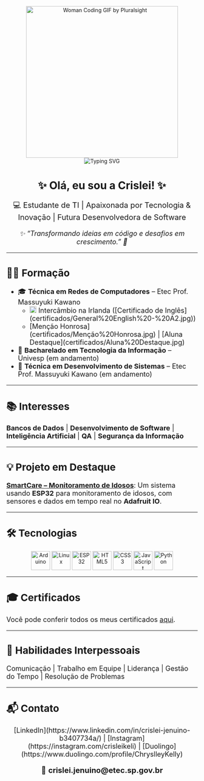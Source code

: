 <p align="center">
  <img src="https://media.giphy.com/media/L1R1tvI9svkIWwpVYr/giphy.gif" width="400" alt="Woman Coding GIF by Pluralsight"/><br/>
  <img src="https://readme-typing-svg.herokuapp.com?font=Fira+Code&size=24&pause=1000&color=A450FF&width=600&lines=&nbsp;&nbsp;&nbsp;&nbsp;&nbsp;&nbsp;&nbsp;&nbsp;&nbsp;&nbsp;&nbsp;&nbsp;Olá+Mundo!;&nbsp;&nbsp;&nbsp;&nbsp;&nbsp;&nbsp;Transformando+ideias+em+código.;&nbsp;&nbsp;&nbsp;&nbsp;Sempre+aprendendo+novas+coisas!" alt="Typing SVG"/>
</p>

<h1 align="center">✨ Olá, eu sou a Crislei! ✨</h1>

<p align="center" style="font-size:20px;">
  💻 Estudante de TI | Apaixonada por Tecnologia & Inovação | Futura Desenvolvedora de Software
</p>

<p align="center" style="font-size:18px; font-style:italic;">
  ✨ “Transformando ideias em código e desafios em crescimento.” 🚀
</p>

<hr/>

<h2 style="font-size:26px;">👩‍🎓 Formação</h2>
<ul style="font-size:18px;">
  <li>🎓 <b>Técnica em Redes de Computadores</b> – Etec Prof. Massuyuki Kawano
    <ul>
      <li><img src="https://cdn.jsdelivr.net/gh/hjnilsson/country-flags/svg/ie.svg" width="18"/> Intercâmbio na Irlanda ([Certificado de Inglês](certificados/General%20English%20-%20A2.jpg))</li>
      <li>[Menção Honrosa](certificados/Menção%20Honrosa.jpg) | [Aluna Destaque](certificados/Aluna%20Destaque.jpg)</li>
    </ul>
  </li>
  <li>🚧 <b>Bacharelado em Tecnologia da Informação</b> – Univesp (em andamento)</li>
  <li>🚧 <b>Técnica em Desenvolvimento de Sistemas</b> – Etec Prof. Massuyuki Kawano (em andamento)</li>
</ul>

<hr/>

<h2 style="font-size:26px;">📚 Interesses</h2>
<p style="font-size:18px;"><b>Bancos de Dados</b> | <b>Desenvolvimento de Software</b> | <b>Inteligência Artificial</b> | <b>QA</b> | <b>Segurança da Informação</b></p>

<hr/>

<h2 style="font-size:26px;">💡 Projeto em Destaque</h2>
<p style="font-size:18px;">
  <a href="https://github.com/CrisleiKeliJenuino/SmartCare"><b>SmartCare – Monitoramento de Idosos</b></a>: Um sistema usando <b>ESP32</b> para monitoramento de idosos, com sensores e dados em tempo real no <b>Adafruit IO</b>.
</p>

<hr/>

<h2 style="font-size:26px;">🛠️ Tecnologias</h2>
<p align="center">
  <img src="https://cdn.jsdelivr.net/gh/devicons/devicon/icons/arduino/arduino-original.svg" width="50" alt="Arduino"/>
  <img src="https://cdn.jsdelivr.net/gh/devicons/devicon/icons/linux/linux-original.svg" width="50" alt="Linux"/>
  <img src="https://cdn.jsdelivr.net/gh/devicons/devicon/icons/embeddedc/embeddedc-original.svg" width="50" alt="ESP32"/>
  <img src="https://cdn.jsdelivr.net/gh/devicons/devicon/icons/html5/html5-original.svg" width="50" alt="HTML5"/>
  <img src="https://cdn.jsdelivr.net/gh/devicons/devicon/icons/css3/css3-original.svg" width="50" alt="CSS3"/>
  <img src="https://cdn.jsdelivr.net/gh/devicons/devicon/icons/javascript/javascript-original.svg" width="50" alt="JavaScript"/>
  <img src="https://cdn.jsdelivr.net/gh/devicons/devicon/icons/python/python-original.svg" width="50" alt="Python"/>
</p>

<hr/>

<h2 style="font-size:26px;">🎓 Certificados</h2>
<p style="font-size:18px;">Você pode conferir todos os meus certificados <a href="certificados/">aqui</a>.</p>

<hr/>

<h2 style="font-size:26px;">🧠 Habilidades Interpessoais</h2>
<p style="font-size:18px;">Comunicação | Trabalho em Equipe | Liderança | Gestão do Tempo | Resolução de Problemas</p>

<hr/>

<h2 style="font-size:26px;">📬 Contato</h2>
<p align="center" style="font-size:18px;">
  [LinkedIn](https://www.linkedin.com/in/crislei-jenuino-b3407734a/) | [Instagram](https://instagram.com/crisleikeli) | [Duolingo](https://www.duolingo.com/profile/ChryslleyKelly)
</p>
<p align="center" style="font-size:20px;">
  📧 <b>crislei.jenuino@etec.sp.gov.br</b>
</p>
